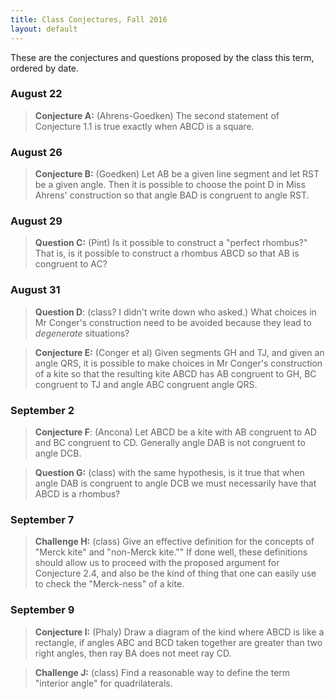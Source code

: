 ```yaml
---
title: Class Conjectures, Fall 2016
layout: default
---
```


These are the conjectures and questions proposed by the class this term,
ordered by date.

### August 22

> **Conjecture A:** (Ahrens-Goedken) The second statement of Conjecture 1.1 is
> true exactly when ABCD is a square.

### August 26

> **Conjecture B:** (Goedken) Let AB be a given line segment and let RST be a given
> angle. Then it is possible to choose the point D in Miss Ahrens' construction so
> that angle BAD is congruent to angle RST.

### August 29

> **Question C:** (Pint) Is it possible to construct a "perfect rhombus?" That is,
> is it possible to construct a rhombus ABCD so that AB is congruent to AC?

### August 31

> **Question D**: (class? I didn't write down who asked.) What choices in Mr Conger's
> construction need to be avoided because they lead to _degenerate_ situations?

> **Conjecture E:** (Conger et al) Given segments GH and TJ, and given an angle QRS,
it is possible to make choices in Mr Conger's construction of a kite so that the
resulting kite ABCD has AB congruent to GH, BC congruent to TJ and angle ABC congruent
angle QRS.

### September 2

> **Conjecture F**: (Ancona) Let ABCD be a kite with AB congruent to AD and BC congruent
to CD. Generally angle DAB is not congruent to angle DCB.


> **Question G:** (class) with the same hypothesis, is it true that when angle DAB is
congruent to angle DCB we must necessarily have that ABCD is a rhombus?

### September 7

> **Challenge H:** (class) Give an effective definition for the concepts of
> "Merck kite" and "non-Merck kite."" If done well, these definitions should
> allow us to proceed with the proposed argument for Conjecture 2.4, and also be
> the kind of thing that one can easily use to check the "Merck-ness" of a kite.

### September 9

> **Conjecture I:** (Phaly) Draw a diagram of the kind where ABCD is like a rectangle,
if angles ABC and BCD taken together
are greater than two right angles, then ray BA does not meet ray CD.


> **Challenge J:** (class) Find a reasonable way to define the term "interior angle"
for quadrilaterals.
